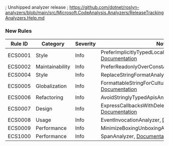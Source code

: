 ﻿; Unshipped analyzer release
; https://github.com/dotnet/roslyn-analyzers/blob/main/src/Microsoft.CodeAnalysis.Analyzers/ReleaseTrackingAnalyzers.Help.md
### New Rules

Rule ID | Category | Severity | Notes
--------|----------|----------|-------
ECS0001 | Style | Info | PreferImplicitlyTypedLocalVariablesAnalyzer, [Documentation](https://github.com/rjmurillo/EffectiveCSharp.Analyzers/blob/e7c151c721c3039011356d6012838f46e4b60a21/docs/rules/ECS0001.md)
ECS0002 | Maintainability | Info | PreferReadonlyOverConstAnalyzer, [Documentation](https://github.com/rjmurillo/EffectiveCSharp.Analyzers/blob/10c2d53afd688efe5a59097f76cb4edf33f6a474/docs/rules/ECS0002.md)
ECS0004 | Style | Info | ReplaceStringFormatAnalyzer, [Documentation](https://github.com/rjmurillo/EffectiveCSharp.Analyzers5da647e447fad4eb0a9e3db287e1d16cce316114/docs/rules/ECS0004.md)
ECS0005 | Globalization | Info | FormattableStringForCultureSpecificStringsAnalyzer, [Documentation](https://github.com/rjmurillo/EffectiveCSharp.Analyzers/blob/4741a337436bf0b94fc8274d5765a804396affd8/docs/rules/ECS0005.md)
ECS0006 | Refactoring | Info | AvoidStringlyTypedApisAnalyzer, [Documentation](https://github.com/rjmurillo/EffectiveCSharp.Analyzers6213cba8473dac61d6132e205550884eae1c94bf/docs/rules/ECS0006.md)
ECS0007 | Design | Info | ExpressCallbacksWithDelegatesAnalyzer, [Documentation](https://github.com/rjmurillo/EffectiveCSharp.Analyzers/blob/dc194bbde030e9c40d8d9cdb1e0b5ff8919fe5a8/docs/rules/ECS0007.md)
ECS0008 | Usage | Info | EventInvocationAnalyzer, [Documentation](https://github.com/rjmurillo/EffectiveCSharp.Analyzers/blob/cc7d91eb81f6781851c09732db1268be7dab402b/docs/rules/ECS0008.md)
ECS0009 | Performance | Info | MinimizeBoxingUnboxingAnalyzer, [Documentation](https://github.com/rjmurillo/EffectiveCSharp.Analyzers/blob/6213cba8473dac61d6132e205550884eae1c94bf/docs/rules/ECS0009.md)
ECS1000 | Performance | Info | SpanAnalyzer, [Documentation](https://github.com/rjmurillo/EffectiveCSharp.Analyzers/blob/d00a4cc9f61e7d5b392894aad859e46c43a5611c/docs/rules/ECS1000.md)